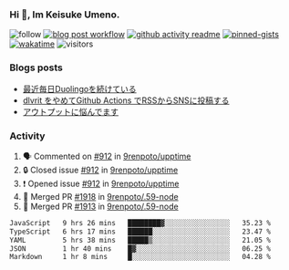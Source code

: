 ### Hi 👋, Im Keisuke Umeno.

<!--
**9renpoto/9renpoto** is a ✨ _special_ ✨ repository because its `README.md` (this file) appears on your GitHub profile.

Here are some ideas to get you started:

- 🔭 I’m currently working on ...
- 🌱 I’m currently learning ...
- 👯 I’m looking to collaborate on ...
- 🤔 I’m looking for help with ...
- 💬 Ask me about ...
- 📫 How to reach me: ...
- 😄 Pronouns: ...
- ⚡ Fun fact: ...
-->

![follow](https://img.shields.io/github/followers/9renpoto?label=Follow&style=social)
[![blog post workflow](https://github.com/9renpoto/9renpoto/actions/workflows/blog.yml/badge.svg)](https://github.com/9renpoto/9renpoto/actions/workflows/blog.yml)
[![github activity readme](https://github.com/9renpoto/9renpoto/actions/workflows/activity.yml/badge.svg)](https://github.com/9renpoto/9renpoto/actions/workflows/activity.yml)
[![pinned-gists](https://github.com/9renpoto/9renpoto/actions/workflows/pin-gist.yml/badge.svg)](https://github.com/9renpoto/9renpoto/actions/workflows/pin-gist.yml)
[![wakatime](https://github.com/9renpoto/9renpoto/actions/workflows/waka-readme-status.yml/badge.svg)](https://github.com/9renpoto/9renpoto/actions/workflows/waka-readme-status.yml)
![visitors](https://komarev.com/ghpvc/?username=9renpoto&label=Profile%20views&color=0e75b6&style=flat)

### Blogs posts

<!-- BLOG-POST-LIST:START -->
- [最近毎日Duolingoを続けている](https://9renpoto.win/entry/2023/12/05/duolingo)
- [dlvrit をやめてGithub Actions でRSSからSNSに投稿する](https://9renpoto.win/entry/2023/11/12/dlvrit-to-gh-actions)
- [アウトプットに悩んでます](https://9renpoto.win/entry/2023/11/11/technology-to-limit-input)
<!-- BLOG-POST-LIST:END -->

### Activity

<!--START_SECTION:activity-->
1. 🗣 Commented on [#912](https://github.com/9renpoto/upptime/issues/912#issuecomment-1857157291) in [9renpoto/upptime](https://github.com/9renpoto/upptime)
2. 🔒 Closed issue [#912](https://github.com/9renpoto/upptime/issues/912) in [9renpoto/upptime](https://github.com/9renpoto/upptime)
3. ❗ Opened issue [#912](https://github.com/9renpoto/upptime/issues/912) in [9renpoto/upptime](https://github.com/9renpoto/upptime)
4. 🎉 Merged PR [#1918](https://github.com/9renpoto/.59-node/pull/1918) in [9renpoto/.59-node](https://github.com/9renpoto/.59-node)
5. 🎉 Merged PR [#1913](https://github.com/9renpoto/.59-node/pull/1913) in [9renpoto/.59-node](https://github.com/9renpoto/.59-node)
<!--END_SECTION:activity-->

<!--START_SECTION:waka-->

```txt
JavaScript   9 hrs 26 mins   ████████▓░░░░░░░░░░░░░░░░   35.23 %
TypeScript   6 hrs 17 mins   ██████░░░░░░░░░░░░░░░░░░░   23.47 %
YAML         5 hrs 38 mins   █████▒░░░░░░░░░░░░░░░░░░░   21.05 %
JSON         1 hr 40 mins    █▓░░░░░░░░░░░░░░░░░░░░░░░   06.25 %
Markdown     1 hr 8 mins     █░░░░░░░░░░░░░░░░░░░░░░░░   04.28 %
```

<!--END_SECTION:waka-->

